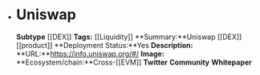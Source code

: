 - # Uniswap
  **Subtype** [[DEX]]
  **Tags:** [[Liquidity]]
  **Summary:**Uniswap [[DEX]] [[product]]
  **Deployment Status:**Yes
  **Description:**
  **URL:**https://info.uniswap.org/#/
  **Image:**
  **Ecosystem/chain:**Cross-[[EVM]]
  **Twitter**
  **Community**
  **Whitepaper**
